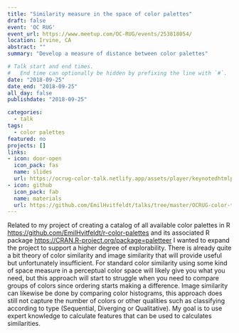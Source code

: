 ```yaml
---
title: "Similarity measure in the space of color palettes"
draft: false
event: 'OC RUG'
event_url: https://www.meetup.com/OC-RUG/events/253818054/
location: Irvine, CA
abstract: ""
summary: "Develop a measure of distance between color palettes"

# Talk start and end times.
#   End time can optionally be hidden by prefixing the line with `#`.
date: "2018-09-25"
date_end: "2018-09-25"
all_day: false
publishdate: "2018-09-25"

categories:
  - talk
tags:
  - color palettes
featured: no
projects: []
links:
- icon: door-open
  icon_pack: fas
  name: slides
  url: https://ocrug-color-talk.netlify.app/assets/player/keynotedhtmlplayer
- icon: github
  icon_pack: fab
  name: materials
  url: https://github.com/EmilHvitfeldt/talks/tree/master/OCRUG-color-talk
---
```


Related to my project of creating a catalog of all available color palettes in R https://github.com/EmilHvitfeldt/r-color-palettes and its associated R package https://CRAN.R-project.org/package=paletteer I wanted to expand the project to support a higher degree of explorability. There is already quite a bit theory of color similarity and image similarity that will provide useful but unfortunately insufficient. For standard color similarity using some kind of space measure in a perceptual color space will likely give you what you need, but this approach will start to struggle when you need to compare groups of colors since ordering starts making a difference. Image similarity can likewise be done by comparing color histograms, this approach does still not capture the number of colors or other qualities such as classifying according to type (Sequential, Diverging or Qualitative). My goal is to use expert knowledge to calculate features that can be used to calculates similarities.
